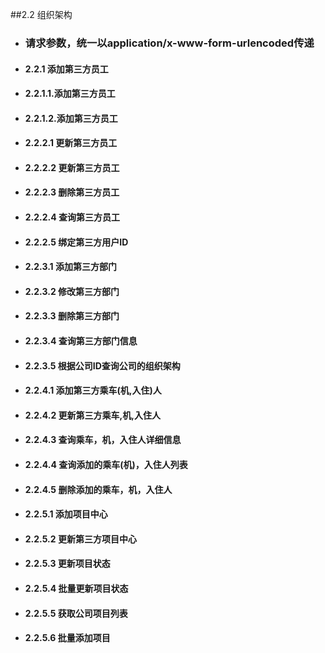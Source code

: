 ##2.2 组织架构
- ### 请求参数，统一以application/x-www-form-urlencoded传递

- ####  2.2.1 添加第三方员工
- #### 2.2.1.1.添加第三方员工
- #### 2.2.1.2.添加第三方员工
- #### 2.2.2.1 更新第三方员工
- #### 2.2.2.2 更新第三方员工
- #### 2.2.2.3 删除第三方员工
- #### 2.2.2.4 查询第三方员工
- #### 2.2.2.5 绑定第三方用户ID
- #### 2.2.3.1 添加第三方部门
- #### 2.2.3.2 修改第三方部门
- #### 2.2.3.3 删除第三方部门
- #### 2.2.3.4 查询第三方部门信息
- #### 2.2.3.5 根据公司ID查询公司的组织架构
- #### 2.2.4.1 添加第三方乘车(机,入住)人
- #### 2.2.4.2 更新第三方乘车,机,入住人
- #### 2.2.4.3 查询乘车，机，入住人详细信息
- #### 2.2.4.4 查询添加的乘车(机)，入住人列表
- #### 2.2.4.5 删除添加的乘车，机，入住人
- #### 2.2.5.1 添加项目中心
- #### 2.2.5.2 更新第三方项目中心
- #### 2.2.5.3 更新项目状态
- #### 2.2.5.4 批量更新项目状态
- #### 2.2.5.5 获取公司项目列表
- #### 2.2.5.6 批量添加项目




























